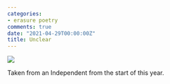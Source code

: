 ```yaml
---
categories:
- erasure poetry
comments: true
date: "2021-04-29T00:00:00Z"
title: Unclear
---
```


<img src="https://www.davidralphlewis.co.uk/assets/images/articles/2021/obscured.jpeg" class="responsive"><br>

Taken from an Independent from the start of this year.
